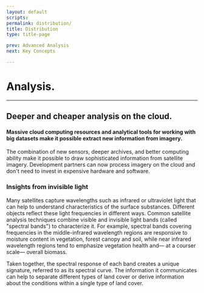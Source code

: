 ```yaml
---
layout: default
scripts:
permalink: distribution/
title: Distribution
type: title-page

prev: Advanced Analysis
next: Key Concepts

---
```


# Analysis.

---

## Deeper and cheaper analysis on the cloud.

#### Massive cloud computing resources and analytical tools for working with big datasets make it possible extract new information from imagery.

The combination of new sensors, deeper archives, and better computing ability make it possible to draw sophisticated information from satellite imagery. Development partners can now process imagery on the cloud and don't need to invest in expensive hardware and software.

### Insights from invisible light

Many satellites capture wavelengths such as infrared or ultraviolet light that can help to understand characteristics of the surface substances.  Different objects reflect these light frequencies in different ways. Common satellite analysis techniques combine visible and invisible light bands (called "spectral bands") to characterize it. For example, spectral bands covering frequencies in the middle-infrared wavelength regions are responsive to moisture content in vegetation, forest canopy and soil, while near infrared wavelength regions tend to emphasize vegetation health and&#8212; at a courser scale&#8212; overall biomass.

Taken together, the spectral response of each band creates a unique signature, referred to as its spectral curve. The information it communicates can help to separate different types of land cover or derive information about the conditions within a single type of land cover.
